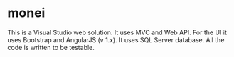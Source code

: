 # monei

This is a Visual Studio web solution.
It uses MVC and Web API.
For the UI it uses Bootstrap and AngularJS (v 1.x).
It uses SQL Server database.
All the code is written to be testable.
